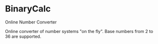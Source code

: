 # BinaryCalc
Online Number Converter

Online converter of number systems "on the fly". 
Base numbers from 2 to 36 are supported.
